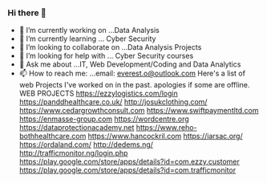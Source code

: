
### Hi there 👋

<!--
**everest/everest** is a ✨ _special_ ✨ repository because its `README.md` (this file) appears on your GitHub profile.

Here are some ideas to get you started:


- 😄 Pronouns: ...
- ⚡ Fun fact: ...
-->
- 🔭 I’m currently working on ...Data Analysis 
- 🌱 I’m currently learning ... Cyber Security
- 👯 I’m looking to collaborate on ...Data Analysis Projects
- 🤔 I’m looking for help with ... Cyber Security courses
- 💬 Ask me about ...IT, Web Development/Coding and Data Analytics 
- 📫 How to reach me: ...email: everest.o@outlook.com
Here's a list of web Projects I've worked on in the past. apologies if some are offline. 
WEB PROJECTS
https://ezzylogistics.com/login
https://panddhealthcare.co.uk/
http://josukclothing.com/ 
https://www.cedargrowthconsult.com
https://www.swiftpaymentltd.com 
https://enmasse-group.com 
https://wordcentre.org 
https://dataprotectionacademy.net 
https://www.reho-bothhealthcare.com 
https://www.hancockril.com
https://iarsac.org/
https://ordaland.com/
http://dedems.ng/
http://trafficmonitor.ng/login.php
https://play.google.com/store/apps/details?id=com.ezzy.customer
https://play.google.com/store/apps/details?id=com.trafficmonitor



